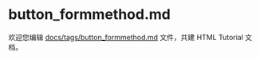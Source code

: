 button_formmethod.md
===

欢迎您编辑 <a target="__blank" href="https://github.com/jaywcjlove/html-tutorial/blob/main/docs/tags/button_formmethod.md">docs/tags/button_formmethod.md</a> 文件，共建 HTML Tutorial 文档。